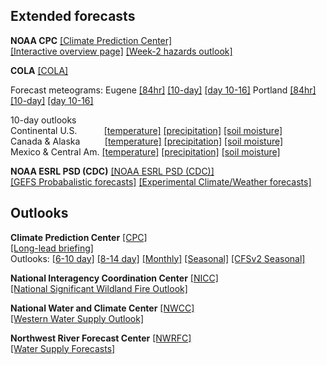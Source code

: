 ## Extended forecasts ##

**NOAA CPC** [[Climate Prediction Center]](https://www.cpc.ncep.noaa.gov)  
[[Interactive overview page]](https://www.cpc.ncep.noaa.gov)
[[Week-2 hazards outlook]](https://www.cpc.ncep.noaa.gov/products/predictions/threats/threats.php)

**COLA** [[COLA]](http://wxmaps.org)  
 
Forecast meteograms:
Eugene [[84hr]](http://wxmaps.org/pix/eugnam.png)
[[10-day]](http://wxmaps.org/pix/euggfs.png)
[[day 10-16]](http://wxmaps.org/pix/euggfsb.png)
Portland [[84hr]](http://wxmaps.org/pix/pdxnam.png)
[[10-day]](http://wxmaps.org/pix/pdxgfs.png)
[[day 10-16]](http://wxmaps.org/pix/pdxgfsb.png)  

10-day outlooks  
Continental U.S. &nbsp;&nbsp;&nbsp;&nbsp;&nbsp;&nbsp;&nbsp;&nbsp;&nbsp;
[[temperature]](http://wxmaps.org/pix/temp1.html)
[[precipitation]](http://wxmaps.org/pix/prec1.html)
[[soil moisture]](http://wxmaps.org/pix/soil1.html)  
Canada & Alaska  &nbsp;&nbsp;&nbsp;&nbsp;&nbsp;&nbsp;&nbsp;&nbsp;
[[temperature]](http://wxmaps.org/pix/temp2.html)
[[precipitation]](http://wxmaps.org/pix/prec2.html)
[[soil moisture]](http://wxmaps.org/pix/soil2.html)  
Mexico & Central Am. [[temperature]](http://wxmaps.org/pix/temp3.html)
[[precipitation]](http://wxmaps.org/pix/prec3.html)
[[soil moisture]](http://wxmaps.org/pix/soil3.html)

**NOAA ESRL PSD (CDC)** [[NOAA ESRL PSD (CDC)]](https://www.esrl.noaa.gov/psd/)  
[[GEFS Probabalistic forecasts]](https://www.esrl.noaa.gov/psd/forecasts/reforecast2/)
[[Experimental Climate/Weather forecasts]](https://www.esrl.noaa.gov/psd/forecasts/)

## Outlooks ##

**Climate Prediction Center**  [[CPC]](https://www.cpc.ncep.noaa.gov)    
[[Long-lead briefing]](https://www.cpc.ncep.noaa.gov/products/predictions/90day/tools/briefing/)  
Outlooks:  [[6-10 day]](https://www.cpc.ncep.noaa.gov/products/predictions/610day/)
[[8-14 day]](https://www.cpc.ncep.noaa.gov/products/predictions/814day/)
[[Monthly]](https://www.cpc.ncep.noaa.gov/products/predictions/30day/)
[[Seasonal]](https://www.cpc.ncep.noaa.gov/products/predictions/90day/)
[[CFSv2 Seasonal]](https://www.cpc.ncep.noaa.gov/products/CFSv2/CFSv2seasonal.shtml)

**National Interagency Coordination Center** [[NICC]](http://www.nifc.gov/nicc/)  
[[National Significant Wildland Fire Outlook]](https://www.predictiveservices.nifc.gov/outlooks/outlooks.htm)

**National Water and Climate Center** [[NWCC]](https://www.wcc.nrcs.usda.gov/wsf/)  
[[Western Water Supply Outlook]](https://www.wcc.nrcs.usda.gov/wsf/westwide.html)

**Northwest River Forecast Center** [[NWRFC]](https://www.nwrfc.noaa.gov/ws/)  
[[Water Supply Forecasts]](https://www.nwrfc.noaa.gov/ws/)
